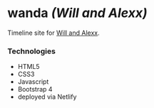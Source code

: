 # wanda _(Will and Alexx)_
Timeline site for [Will and Alexx](https://alexxandwill.us).

### Technologies
* HTML5
* CSS3
* Javascript
* Bootstrap 4
* deployed via Netlify
